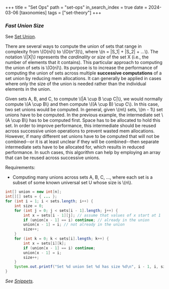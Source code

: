 +++
title = "Set Ops"
path = "set-ops"
in_search_index = true
date = 2024-03-06
[taxonomies]
tags = ["set-theory"]
+++

### _Fast Union Size_
See [Set Union](@/_theorems/set_theory.md#set-union).

There are several ways to compute the union of sets that range in complexity from \\(O(n)\\) to \\(O(n^3)\\), where \\(n = |S_1| + |S_2| + ...\\). The notation \\(|X|\\) represents the _cardinality_ or _size_ of the set X (i.e., the number of elements that it contains). This particular approach to computing the union of sets is \\(O(n)\\). Its purpose is to increase the performance of computing the union of sets across multiple **successive computations** of a set union by reducing mem allocations. It can generally be applied in cases where only the size of the union is needed rather than the individual elements in the union.

Given sets A, B, and C, to compute \\(|A \cup B \cup C|\\), we would normally compute \\(A \cup B\\) and then compute \\((A \cup B) \cup C\\). In this case, two set unions would be computed. In general, given \\(m\\) sets, \\(m - 1\\) set unions have to be computed. In the previous example, the intermediate set \\(A \cup B\\) has to be computed first. Space has to be allocated to hold this set. In order to improve performance, this intermediate should be reused across successive union operations to prevent wasted mem allocations. However, if many different set unions have to be computed that will not be combined--or it is at least unclear if they will be combined--then separate intermediate sets have to be allocated for, which results in reduced performance. In such cases, this algorithm can help by employing an array that can be reused across successive unions.

Requirements:
- Computing many unions across sets A, B, C, ..., where each set is a subset of some known universal set U whose size is \\(n\\).

```java
int[] union = new int[n];
int[][] sets = { ... };
for (int i = 1; i < sets.length; i++) {
    int size = 0;
    for (int j = 0; j < sets[i - 1].length; j++) {
        int x = sets[i - 1][j]; // assume that values of x start at 1
        if (union[x - 1] == i) continue; // already in the union
        union[x - 1] = i; // not already in the union
        size++;
    }
    for (int k = 0; k < sets[i].length; k++) {
        int x = sets[i][k];
        if (union[x - 1] == i) continue;
        union[x - 1] = i;
        size++;
    }
    System.out.printf("Set %d union Set %d has size %d\n", i - 1, i, size);
}
```
_See [Snippets](@/_snippets/fast_union_size.md)._

